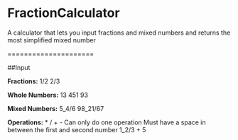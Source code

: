 # FractionCalculator

A calculator that lets you input fractions and mixed numbers and returns the most simplified mixed number

=====================

##Input

**Fractions:** 1/2 2/3

**Whole Numbers:** 13 451 93 

**Mixed Numbers:** 5_4/6 98_21/67

**Operations:** * / + - 
Can only do one operation 
Must have a space in between the first and second number
1_2/3 + 5
